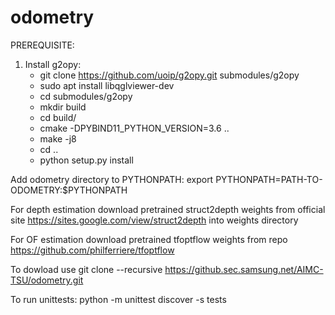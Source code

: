 # odometry

PREREQUISITE: 

1. Install g2opy:
    - git clone https://github.com/uoip/g2opy.git submodules/g2opy
    - sudo apt install libqglviewer-dev
    - cd submodules/g2opy
    - mkdir build
    - cd build/
    - cmake -DPYBIND11_PYTHON_VERSION=3.6 ..
    - make -j8
    - cd ..
    - python setup.py install

Add odometry directory to PYTHONPATH: export PYTHONPATH=PATH-TO-ODOMETRY:$PYTHONPATH

For depth estimation download pretrained struct2depth weights from official site https://sites.google.com/view/struct2depth into weights directory

For OF estimation download pretrained tfoptflow weights from repo https://github.com/philferriere/tfoptflow

To dowload use git clone --recursive https://github.sec.samsung.net/AIMC-TSU/odometry.git

To run unittests: python -m unittest discover -s tests
